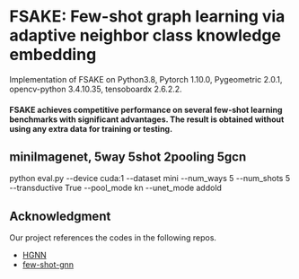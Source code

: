 # FSAKE: Few-shot graph learning via adaptive neighbor class knowledge embedding
Implementation of FSAKE on Python3.8, Pytorch 1.10.0, Pygeometric 2.0.1, opencv-python 3.4.10.35, tensoboardx 2.6.2.2.

#### FSAKE achieves competitive performance on several few-shot learning benchmarks with significant advantages. The result is obtained without using any extra data for training or testing.

## miniImagenet, 5way 5shot 2pooling 5gcn

python eval.py --device cuda:1 --dataset mini --num_ways 5 --num_shots 5 --transductive True --pool_mode kn --unet_mode addold


## Acknowledgment

Our project references the codes in the following repos.
- [HGNN](https://github.com/smartprobe/HGNN)
- [few-shot-gnn](https://github.com/vgsatorras/few-shot-gnn)


